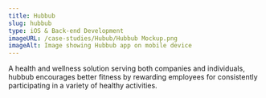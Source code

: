 ```yaml
---
title: Hubbub
slug: hubbub
type: iOS & Back-end Development
imageURL: /case-studies/Hubub/Hubbub Mockup.png
imageAlt: Image showing Hubbub app on mobile device
---
```

A health and wellness solution serving both companies and individuals, hubbub encourages better fitness by rewarding employees for consistently participating in a variety of healthy activities.